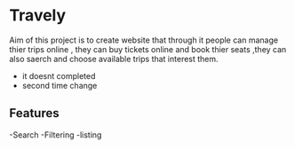 # Travely

Aim of this project is to create website that through it people can manage thier
trips online , they can buy tickets online and book thier seats ,they can also
saerch and choose available trips that interest them.

- it doesnt completed
- second time change

## Features

-Search
-Filtering
-listing
